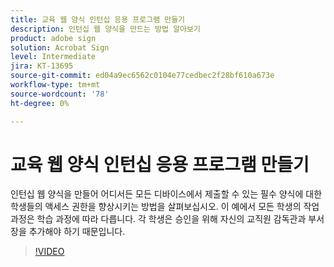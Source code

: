```yaml
---
title: 교육 웹 양식 인턴십 응용 프로그램 만들기
description: 인턴십 웹 양식을 만드는 방법 알아보기
product: adobe sign
solution: Acrobat Sign
level: Intermediate
jira: KT-13695
source-git-commit: ed04a9ec6562c0104e77cedbec2f28bf610a673e
workflow-type: tm+mt
source-wordcount: '78'
ht-degree: 0%

---
```


# 교육 웹 양식 인턴십 응용 프로그램 만들기

인턴십 웹 양식을 만들어 어디서든 모든 디바이스에서 제출할 수 있는 필수 양식에 대한 학생들의 액세스 권한을 향상시키는 방법을 살펴보십시오. 이 예에서 모든 학생의 작업 과정은 학습 과정에 따라 다릅니다. 각 학생은 승인을 위해 자신의 교직원 감독관과 부서장을 추가해야 하기 때문입니다.

>[!VIDEO](https://video.tv.adobe.com/v/3421853?quality=12&learn=on&hidetitle=true)
